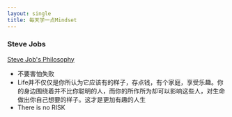 ```yaml
---
layout: single
title: 每天学一点Mindset
---
```


### Steve Jobs

[Steve Job's Philosophy](https://www.youtube.com/watch?v=uwf38MVMbc8)

- 不要害怕失败
- Life并不仅仅是你所认为它应该有的样子，存点钱，有个家庭，享受乐趣。你的身边围绕着并不比你聪明的人，而你的所作所为却可以影响这些人，对生命做出你自己想要的样子。这才是更加有趣的人生
- There is no RISK



